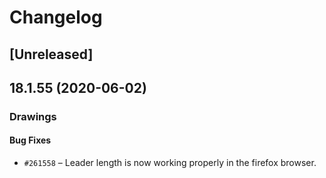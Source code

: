 # Changelog

## [Unreleased]

## 18.1.55 (2020-06-02)

### Drawings

#### Bug Fixes

- `#261558` – Leader length is now working properly in the firefox browser.